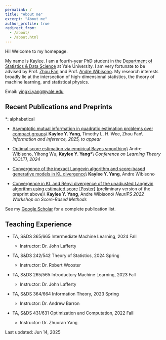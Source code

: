 ```yaml
---
permalink: /
title: "About me"
excerpt: "About me"
author_profile: true
redirect_from: 
  - /about/
  - /about.html
---
```


Hi! Welcome to my homepage.

My name is Kaylee. I am a fourth-year PhD student in the [Department of Statistics & Data Science](https://statistics.yale.edu/) at Yale University. I am very fortunate to be advised by Prof. [Zhou Fan](http://www.stat.yale.edu/~zf59/) and Prof. [Andre Wibisono](http://www.cs.yale.edu/homes/wibisono). My research interests broadly lie at the intersection of high-dimensional statistics, the theory of machine learning, and statistical physics.


<!-- Prior to Yale, I got my BS in Statistics and BPhil in Logic from Sun Yet-Sen University (SYSU) in Guangzhou China. During my junior and senior years, I worked on machine learning applications in genetics with Prof. Liming Liang at Harvard Biostatistics and Prof. Yun Li at University of North Carolina, Chapel Hill (UNC-CH) Biostatistics.
-->

Email: yingxi.yang@yale.edu

## Recent Publications and Preprints

\*: alphabetical

* [Asymptotic mutual information in quadratic estimation problems over compact groups](https://arxiv.org/abs/2404.10169)\\
  **Kaylee Y. Yang**, Timothy L. H. Wee, Zhou Fan\\
  *Information and Inference, 2025, to appear*

* [Optimal score estimation via empirical Bayes smoothing](https://arxiv.org/abs/2402.07747)\\
  Andre Wibisono, Yihong Wu, **Kaylee Y. Yang\***\\
  *Conference on Learning Theory (COLT), 2024*

* [Convergence of the inexact Langevin algorithm and score-based generative models in KL divergence](https://arxiv.org/abs/2211.01512)\\
  **Kaylee Y. Yang**, Andre Wibisono

* [Convergence in KL and Rényi divergence of the unadjusted Langevin algorithm using estimated score](https://openreview.net/forum?id=RSNMAMiPFTM) [[Poster]](https://drive.google.com/file/d/1iyphWtcgMVUJA3lH5SSGDO0AUl7jb_ql/view?usp=share_link) (preliminary version of the preprint above)\\
  **Kaylee Y. Yang**, Andre Wibisono\\
  *NeurIPS 2022 Workshop on Score-Based Methods*

See my [Google Scholar](https://scholar.google.com/citations?user=TK2i1iYAAAAJ&hl=en) for a complete publication list.

<!-- ### ML applications in genetics
(I use my Chinese first name Yingxi for works in this section which were done during my undergraduate study.)
* [MagicalRsq: Machine-learning-based Genotype Imputation Quality Calibration](https://www.sciencedirect.com/science/article/pii/S0002929722004128)\\
  Quan Sun, **Yingxi Yang**, Jonathan D. Rosen, Min-Zhi Jiang, Jiawen Chen, Weifang Liu, Jia Wen, Laura M. Raffield, Rhonda G. Pace, Yi-Hui Zhou, Fred A. Wright, Scott M. Blackman, Michael J. Bamshad, Ronald L. Gibson, Garry R. Cutting, Michael R. Knowles, Daniel R. Schrider, Christian Fuchsberger, Yun Li (2022)\\
  *American Journal of Human Genetics, 109(11), 1986–1997.*
  
* [eSCAN: Scan Regulatory Regions for Aggregate Association Testing using Whole Genome Sequencing Data](https://academic.oup.com/bib/article-abstract/23/1/bbab497/6457165?redirectedFrom=fulltext)\\
  **Yingxi Yang**, Yuchen Yang, Le Huang, Jai G. Broome, Adolfo Correa, Alexander Reiner, NHLBI Trans-Omics for Precision Medicine (TOPMed) Consortium, Laura M. Raffield, Yun Li\\
  *Briefings in Bioinformatics, December 2021*
 -->

## Teaching Experience

* TA, S&DS 365/665 Intermediate Machine Learning, 2024 Fall
  * Instructor: Dr. John Lafferty
  
* TA, S&DS 242/542 Theory of Statistics, 2024 Spring
  * Instructor: Dr. Robert Wooster

* TA, S&DS 265/565 Introductory Machine Learning, 2023 Fall
  * Instructor: Dr. John Lafferty

* TA, S&DS 364/664 Information Theory, 2023 Spring
  * Instructor: Dr. Andrew Barron

* TA, S&DS 431/631 Optimization and Computation, 2022 Fall
  * Instructor: Dr. Zhuoran Yang
  
Last updated: Jun 14, 2025
